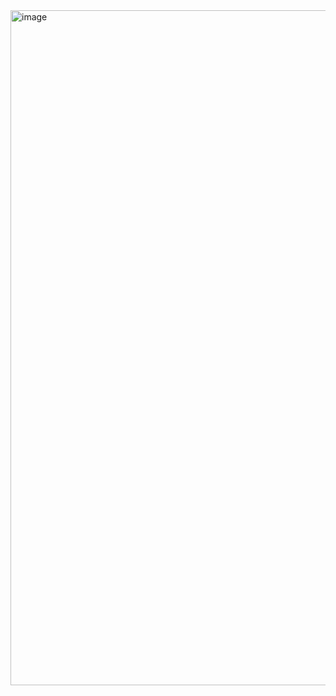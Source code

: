 <img width="1920" height="1080" alt="image" src="https://github.com/user-attachments/assets/d7c50bcc-2724-4203-92e5-4de1c3b1525c" />
